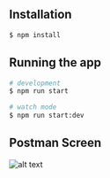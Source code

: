 ## Installation

```bash
$ npm install
```

## Running the app

```bash
# development
$ npm run start

# watch mode
$ npm run start:dev
``` 

## Postman Screen
![alt text](https://github.com/gsjones910/Nest_Rest_Api/screenshots/master/1.PNG?raw=true)

